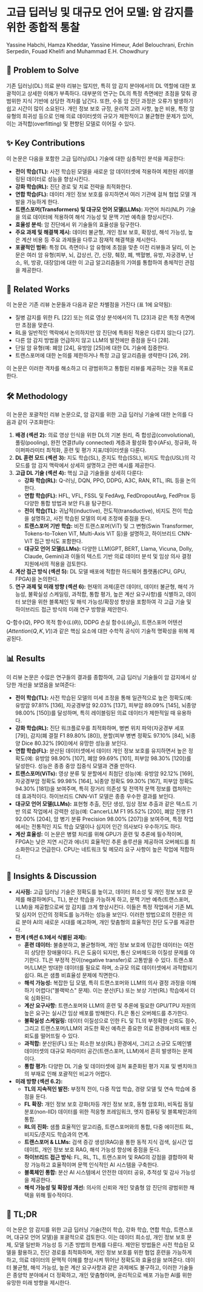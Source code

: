 # 고급 딥러닝 및 대규모 언어 모델: 암 감지를 위한 종합적 통찰
Yassine Habchi, Hamza Kheddar, Yassine Himeur, Adel Belouchrani, Erchin Serpedin, Fouad Khelifi and Muhammad E.H. Chowdhury

## 🧩 Problem to Solve
기존 딥러닝(DL) 의료 분야 리뷰는 많지만, 특히 암 감지 분야에서의 DL 역할에 대한 포괄적이고 상세한 이해가 부족하다. 대부분의 연구는 DL의 특정 측면에만 초점을 맞춰 광범위한 지식 기반에 상당한 격차를 남긴다.
또한, 수동 암 진단 과정은 오류가 발생하기 쉽고 시간이 많이 소요된다. 개인 정보 보호 규정, 윤리적 고려 사항, 높은 비용, 특정 암 유형의 희귀성 등으로 인해 의료 데이터셋의 규모가 제한적이고 불균형한 문제가 있어, 이는 과적합(overfitting) 및 편향된 모델로 이어질 수 있다.

## ✨ Key Contributions
이 논문은 다음을 포함한 고급 딥러닝(DL) 기술에 대한 심층적인 분석을 제공한다:
*   **전이 학습(TL):** 사전 학습된 모델을 새로운 암 데이터셋에 적용하여 제한된 레이블링된 데이터로 성능을 향상시킨다.
*   **강화 학습(RL):** 진단 경로 및 치료 전략을 최적화한다.
*   **연합 학습(FL):** 데이터 개인 정보 보호를 유지하면서 여러 기관에 걸쳐 협업 모델 개발을 가능하게 한다.
*   **트랜스포머(Transformers) 및 대규모 언어 모델(LLMs):** 자연어 처리(NLP) 기술을 의료 데이터에 적용하여 해석 가능성 및 문맥 기반 예측을 향상시킨다.
*   **효율성 분석:** 암 진단에서 위 기술들의 효율성을 탐구한다.
*   **주요 과제 및 해결책 제시:** 데이터 불균형, 개인 정보 보호, 확장성, 해석 가능성, 높은 계산 비용 등 주요 과제들을 다루고 잠재적 해결책을 제시한다.
*   **포괄적인 범위:** 특정 DL 측면이나 암 유형에 초점을 맞춘 이전 리뷰들과 달리, 이 논문은 여러 암 유형(피부, 뇌, 갑상선, 간, 신장, 췌장, 폐, 백혈병, 유방, 자궁경부, 난소, 위, 방광, 대장암)에 대한 이 고급 알고리즘들의 기여를 통합하여 총체적인 관점을 제공한다.

## 📎 Related Works
이 논문은 기존 리뷰 논문들과 다음과 같은 차별점을 가진다 (표 1에 요약됨):
*   질병 감지를 위한 FL [22] 또는 의료 영상 분석에서의 TL [23]과 같은 특정 측면에만 초점을 맞춘다.
*   RL을 일반적인 맥락에서 논의하지만 암 진단에 특화된 적용은 다루지 않는다 [27].
*   다른 암 감지 방법을 언급하지 않고 LLM의 발전에만 중점을 둔다 [28].
*   단일 암 유형(예: 폐암 [24], 유방암 [25])에 대한 DL 기술에 집중한다.
*   트랜스포머에 대한 논의를 제한하거나 특정 고급 알고리즘을 생략한다 [26, 29].

이 논문은 이러한 격차를 해소하고 더 광범위하고 통합된 리뷰를 제공하는 것을 목표로 한다.

## 🛠️ Methodology
이 논문은 포괄적인 리뷰 논문으로, 암 감지를 위한 고급 딥러닝 기술에 대한 논의를 다음과 같이 구조화한다:
1.  **배경 (섹션 2):** 의료 영상 인식을 위한 DL의 기본 원리, 즉 합성곱(convolutional), 풀링(pooling), 완전 연결(fully connected) 계층과 활성화 함수(AFs), 정규화, 하이퍼파라미터 최적화, 훈련 및 평가 지표/데이터셋을 다룬다.
2.  **DL 훈련 모드 (섹션 3):** 지도 학습(SL), 준지도 학습(SSL), 비지도 학습(USL)의 각 모드를 암 감지 맥락에서 상세히 설명하고 관련 예시를 제공한다.
3.  **고급 DL 기술 (섹션 4):** 핵심 고급 기술들을 상세히 다룬다:
    *   **강화 학습(RL):** Q-러닝, DQN, PPO, DDPG, A3C, RAN, RTL, IRL 등을 논의한다.
    *   **연합 학습(FL):** HFL, VFL, FSSL 및 FedAvg, FedDropoutAvg, FedProx 등 다양한 통합 방법과 보안 FL을 탐구한다.
    *   **전이 학습(TL):** 귀납적(inductive), 전도적(transductive), 비지도 전이 학습을 설명하고, 사전 학습된 모델의 미세 조정에 중점을 둔다.
    *   **트랜스포머 기반 학습:** 비전 트랜스포머(ViT) 및 그 변형(Swin Transformer, Tokens-to-Token ViT, Multi-Axis ViT 등)을 설명하고, 하이브리드 CNN-ViT 접근 방식도 포함한다.
    *   **대규모 언어 모델(LLMs):** 다양한 LLM(GPT, BERT, Llama, Vicuna, Dolly, Claude, Gemini)과 이들의 텍스트 기반 의료 데이터 분석 및 임상 의사 결정 지원에서의 적용을 검토한다.
4.  **계산 접근 방식 (섹션 5):** DL 모델 배포에 적합한 하드웨어 플랫폼(CPU, GPU, FPGA)을 논의한다.
5.  **연구 과제 및 미래 방향 (섹션 6):** 현재의 과제(훈련 데이터, 데이터 불균형, 해석 가능성, 불확실성 스케일링, 과적합, 통합 평가, 높은 계산 요구사항)를 식별하고, 데이터 보안을 위한 블록체인 및 해석 가능성/확장성 향상을 포함하여 각 고급 기술 및 하이브리드 접근 방식의 미래 연구 방향을 제안한다.

Q-함수($Q$), PPO 목적 함수($L(\theta)$), DDPG 손실 함수($L(\theta_{Q})$), 트랜스포머 어텐션($Attention(Q,K,V)$)과 같은 핵심 요소에 대한 수학적 공식이 기술적 명확성을 위해 제공된다.

## 📊 Results
이 리뷰 논문은 수많은 연구들의 결과를 종합하여, 고급 딥러닝 기술들이 암 감지에서 상당한 개선을 보였음을 보여준다:
*   **전이 학습(TL):** 사전 학습된 모델의 미세 조정을 통해 일관적으로 높은 정확도(예: 유방암 97.81% [136], 자궁경부암 92.03% [137], 피부암 89.09% [145], 뇌종양 98.00% [150])를 달성하며, 특히 레이블링된 의료 데이터가 제한적일 때 유용하다.
*   **강화 학습(RL):** 진단 워크플로우를 최적화하며, 병변 위치 파악(자궁경부 세포 [79]), 감지(폐 결절 F1 89.80% [80]), 분할(피부 병변 정확도 97.10% [84], 뇌종양 Dice 80.32% [90])에서 유망한 성능을 보인다.
*   **연합 학습(FL):** 분산된 데이터셋에서 데이터 개인 정보 보호를 유지하면서 높은 정확도(예: 유방암 98.90% [107], 폐암 99.69% [101], 피부암 98.30% [120])를 달성한다. 성능은 종종 중앙 집중식 모델과 견줄 만하다.
*   **트랜스포머(ViTs):** 영상 분류 및 분할에서 최첨단 성능(예: 유방암 92.12% [169], 자궁경부암 정확도 99.98% [164], 뇌종양 정확도 99.30% [167], 피부암 정확도 94.30% [181])을 보여주며, 특히 장거리 의존성 및 전역적 문맥 정보를 캡처하는 데 효과적이다. 하이브리드 CNN-ViT 모델은 종종 우수한 결과를 보인다.
*   **대규모 언어 모델(LLMs):** 표현형 추출, 진단 생성, 임상 정보 추출과 같은 텍스트 기반 의료 작업에서 강력한 성능(예: CancerLLM F1 95.52% [200], 폐암 진행 F1 92.00% [204], 암 병기 분류 Precision 98.00% [207])을 보여주며, 특정 작업에서는 전통적인 지도 학습 모델이나 심지어 인간 의사보다 우수하기도 하다.
*   **계산 효율성:** 이 논문은 병렬 처리를 위해 GPU가 훈련 및 추론에 필수적이며, FPGA는 낮은 지연 시간과 에너지 효율적인 추론 솔루션을 제공하여 오버헤드를 최소화한다고 언급한다. CPU는 네트워크 및 메모리 요구 사항이 높은 작업에 적합하다.

## 🧠 Insights & Discussion
*   **시사점:** 고급 딥러닝 기술은 정확도를 높이고, 데이터 희소성 및 개인 정보 보호 문제를 해결하며(FL, TL), 분산 학습을 가능하게 하고, 문맥 기반 예측(트랜스포머, LLM)을 제공함으로써 암 감지를 크게 향상시킨다. 이들은 특정 작업에서 기존 ML 및 심지어 인간의 정확도를 능가하는 성능을 보인다. 이러한 방법으로의 전환은 의료 분야 AI의 새로운 시대를 예고하며, 개인 맞춤형의 효율적인 진단 도구를 제공한다.
*   **한계 (섹션 6.1에서 식별된 과제):**
    *   **훈련 데이터:** 불충분하고, 불균형하며, 개인 정보 보호에 민감한 데이터는 여전히 상당한 장애물이다. FL은 도움이 되지만, 통신 오버헤드와 이질성 문제를 야기한다. TL은 부정적 전이(negative transfer)로 고통받을 수 있다. 트랜스포머/LLM은 방대한 데이터를 필요로 하며, 소규모 의료 데이터셋에서 과적합되기 쉽다. RL은 샘플 비효율성 문제에 직면한다.
    *   **해석 가능성:** 복잡한 딥 모델, 특히 트랜스포머와 LLM의 의사 결정 과정을 이해하기 어렵다("블랙박스" 문제). 이는 분산(FL) 또는 보상 기반(RL) 학습에서 더욱 심화된다.
    *   **계산 요구사항:** 트랜스포머와 LLM의 훈련 및 추론에 필요한 GPU/TPU 자원의 높은 요구는 실시간 임상 배포를 방해한다. FL은 통신 오버헤드를 추가한다.
    *   **불확실성 스케일링:** 데이터 이질성으로 인한 FL 및 TL의 부정확한 신뢰도 점수, 그리고 트랜스포머/LLM의 과도한 확신 예측은 중요한 의료 환경에서의 배포 신뢰도를 떨어뜨릴 수 있다.
    *   **과적합:** 분산된(FL) 또는 희소한 보상(RL) 환경에서, 그리고 소규모 도메인별 데이터셋의 대규모 파라미터 공간(트랜스포머, LLM)에서 흔히 발생하는 문제이다.
    *   **통합 평가:** 다양한 DL 기술 및 데이터셋에 걸쳐 표준화된 평가 지표 및 벤치마크의 부재로 인해 포괄적인 비교가 어렵다.
*   **미래 방향 (섹션 6.2):**
    *   **TL의 지속적인 발전:** 부정적 전이, 다중 작업 학습, 경량 모델 및 연속 학습에 중점을 둔다.
    *   **FL 확장:** 개인 정보 보호 강화(차등 개인 정보 보호, 동형 암호화), 비독립 동일 분포(non-IID) 데이터를 위한 적응형 프레임워크, 엣지 컴퓨팅 및 블록체인과의 통합.
    *   **RL의 진화:** 샘플 효율적인 알고리즘, 트랜스포머와의 통합, 다중 에이전트 RL, 비지도/준지도 학습과의 연계.
    *   **트랜스포머 & LLMs:** 검색 증강 생성(RAG)을 통한 동적 지식 검색, 실시간 업데이트, 개인 정보 보호 RAG, 해석 가능성 향상에 중점을 둔다.
    *   **하이브리드 접근 방식:** FL, RL, TL, 트랜스포머 및 RAG의 강점을 결합하여 확장 가능하고 효율적이며 문맥 인식적인 AI 시스템을 구축한다.
    *   **블록체인 통합:** 분산 AI 시스템에서 안전한 데이터 공유, 추적성 및 감사 가능성을 제공한다.
    *   **해석 가능성 및 확장성 개선:** 의사의 신뢰와 개인 맞춤형 암 진단의 광범위한 채택을 위해 필수적이다.

## 📌 TL;DR
이 논문은 암 감지를 위한 고급 딥러닝 기술(전이 학습, 강화 학습, 연합 학습, 트랜스포머, 대규모 언어 모델)을 포괄적으로 검토한다. 이는 데이터 희소성, 개인 정보 보호 문제, 모델 일반화 가능성 등 기존 방법의 한계를 다룬다. 제안된 방법들은 사전 학습된 모델을 활용하고, 진단 경로를 최적화하며, 개인 정보 보호를 위한 협업 훈련을 가능하게 하고, 의료 데이터의 문맥적 이해를 향상시켜 뛰어난 정확도와 효율성을 보여준다. 데이터 불균형, 해석 가능성, 높은 계산 요구사항과 같은 과제에도 불구하고, 이러한 기술들은 종양학 분야에서 더 정확하고, 개인 맞춤형이며, 윤리적으로 배포 가능한 AI를 위한 유망한 미래 방향을 제시한다.
